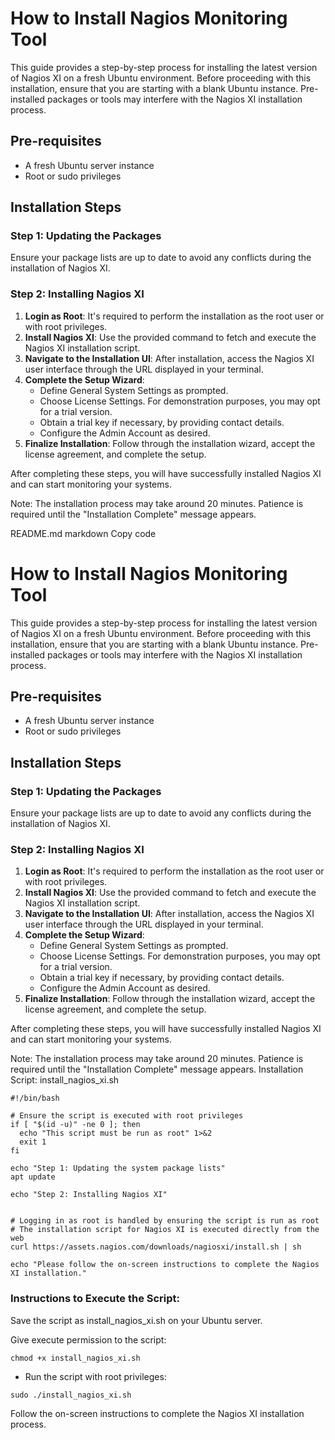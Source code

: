 # How to Install Nagios Monitoring Tool

This guide provides a step-by-step process for installing the latest version of Nagios XI on a fresh Ubuntu environment. Before proceeding with this installation, ensure that you are starting with a blank Ubuntu instance. Pre-installed packages or tools may interfere with the Nagios XI installation process.

## Pre-requisites

- A fresh Ubuntu server instance
- Root or sudo privileges

## Installation Steps

### Step 1: Updating the Packages

Ensure your package lists are up to date to avoid any conflicts during the installation of Nagios XI.

### Step 2: Installing Nagios XI

1. **Login as Root**: It's required to perform the installation as the root user or with root privileges.
2. **Install Nagios XI**: Use the provided command to fetch and execute the Nagios XI installation script.
3. **Navigate to the Installation UI**: After installation, access the Nagios XI user interface through the URL displayed in your terminal.
4. **Complete the Setup Wizard**:
   - Define General System Settings as prompted.
   - Choose License Settings. For demonstration purposes, you may opt for a trial version.
   - Obtain a trial key if necessary, by providing contact details.
   - Configure the Admin Account as desired.
5. **Finalize Installation**: Follow through the installation wizard, accept the license agreement, and complete the setup.

After completing these steps, you will have successfully installed Nagios XI and can start monitoring your systems.

Note: The installation process may take around 20 minutes. Patience is required until the "Installation Complete" message appears.




README.md
markdown
Copy code
# How to Install Nagios Monitoring Tool

This guide provides a step-by-step process for installing the latest version of Nagios XI on a fresh Ubuntu environment. Before proceeding with this installation, ensure that you are starting with a blank Ubuntu instance. Pre-installed packages or tools may interfere with the Nagios XI installation process.

## Pre-requisites

- A fresh Ubuntu server instance
- Root or sudo privileges

## Installation Steps

### Step 1: Updating the Packages

Ensure your package lists are up to date to avoid any conflicts during the installation of Nagios XI.

### Step 2: Installing Nagios XI

1. **Login as Root**: It's required to perform the installation as the root user or with root privileges.
2. **Install Nagios XI**: Use the provided command to fetch and execute the Nagios XI installation script.
3. **Navigate to the Installation UI**: After installation, access the Nagios XI user interface through the URL displayed in your terminal.
4. **Complete the Setup Wizard**:
   - Define General System Settings as prompted.
   - Choose License Settings. For demonstration purposes, you may opt for a trial version.
   - Obtain a trial key if necessary, by providing contact details.
   - Configure the Admin Account as desired.
5. **Finalize Installation**: Follow through the installation wizard, accept the license agreement, and complete the setup.

After completing these steps, you will have successfully installed Nagios XI and can start monitoring your systems.

Note: The installation process may take around 20 minutes. Patience is required until the "Installation Complete" message appears.
Installation Script: install_nagios_xi.sh
```
#!/bin/bash

# Ensure the script is executed with root privileges
if [ "$(id -u)" -ne 0 ]; then
  echo "This script must be run as root" 1>&2
  exit 1
fi

echo "Step 1: Updating the system package lists"
apt update

echo "Step 2: Installing Nagios XI"


# Logging in as root is handled by ensuring the script is run as root
# The installation script for Nagios XI is executed directly from the web
curl https://assets.nagios.com/downloads/nagiosxi/install.sh | sh

echo "Please follow the on-screen instructions to complete the Nagios XI installation."
```
### Instructions to Execute the Script:

Save the script as install_nagios_xi.sh on your Ubuntu server.

Give execute permission to the script:
```
chmod +x install_nagios_xi.sh
```

- Run the script with root privileges:
```
sudo ./install_nagios_xi.sh
```
Follow the on-screen instructions to complete the Nagios XI installation process.




